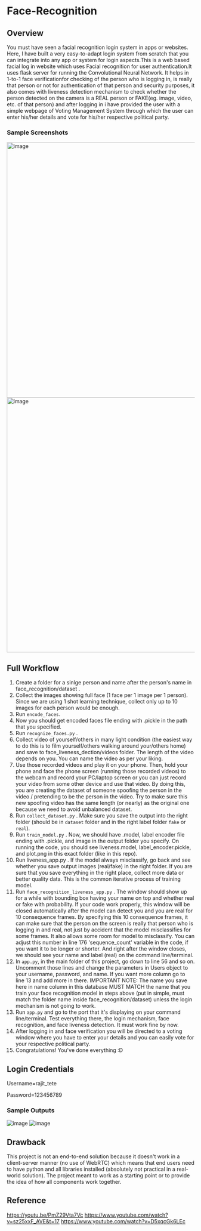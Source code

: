 # Face-Recognition
## Overview
You must have seen a facial recognition login system in apps or websites. Here, I have built a very easy-to-adapt login system from scratch that you can integrate into any app or system for login aspects.This is a web based facial log in website which uses Facial recognition for user authentication.It uses flask server for running the Convolutional Neural Network. It helps in 1-to-1 face verificationfor checking of the person who is logging in, is really that person or not for authentication of that person and security purposes, it also comes with liveness detection mechanism to check whether the person detected on the camera is a REAL person or FAKE(eg. image, video, etc. of that person) and after logging in i have provided the user with a simple webpage of Voting Management System through which the user can enter his/her details and vote for his/her respective political party.

### Sample Screenshots
<img width="684" alt="image" src="https://user-images.githubusercontent.com/93934156/170876189-fc41450e-0a87-4bcd-913b-5b0064fac621.png">
<img width="684" alt="image" src="https://user-images.githubusercontent.com/93934156/170876367-89f265a1-b287-4ba8-8889-733163af4f57.png">


## Full Workflow
1.	Create a folder for a sinlge person and name after the person's name in face_recognition/dataset .
2.	Collect the images showing full face (1 face per 1 image per 1 person). Since we are using 1 shot learning technique, collect only up to 10 images for each person would be enough.
3.	Run `encode_faces`.
4.	Now you should get encoded faces file ending with .pickle in the path that you specified.
5.	Run `recognize_faces.py` .
6.	Collect video of yourself/others in many light condition (the easiest way to do this is to film yourself/others walking around your/others home) and save to face_liveness_dection/videos folder. The length of the video depends on you. You can name the video as per your liking.
7.	Use those recorded videos and play it on your phone. Then, hold your phone and face the phone screen (running those recorded videos) to the webcam and record your PC/laptop screen or you can just record your video from some other device and use that video. By doing this, you are creating the dataset of someone spoofing the person in the video / pretending to be the person in the video. Try to make sure this new spoofing video has the same length (or nearly) as the original one because we need to avoid unbalanced dataset. 
8.	Run `collect_dataset.py` . Make sure you save the output into the right folder (should be in `dataset` folder and in the right label folder `fake` or `real`). 
9.	Run `train_model.py` . Now, we should have .model, label encoder file ending with .pickle, and image in the output folder you specify. On running the code, you should see liveness.model, label_encoder.pickle, and plot.png in this exact folder (like in this repo).
10.	Run liveness_app.py . If the model always misclassify, go back and see whether you save output images (real/fake) in the right folder. If you are sure that you save everything in the right place, collect more data or better quality data. This is the common iterative process of training model.
11.	Run `face_recognition_liveness_app.py` . The window should show up for a while with bounding box having your name on top and whether real or fake with probability. If your code work properly, this window will be closed automatically after the model can detect you and you are real for 10 consequence frames. By specifying this 10 consequence frames, it can make sure that the person on the screen is really that person who is logging in and real, not just by accident that the model misclassifies for some frames. It also allows some room for model to misclassify. You can adjust this number in line 176 'sequence_count' variable in the code, if you want it to be longer or shorter. And right after the window closes, we should see your name and label (real) on the command line/terminal.
12.	In `app.py`, in the main folder of this project, go down to line 56 and so on. Uncomment those lines and change the parameters in Users object to your username, password, and name. If you want more column go to line 13 and add more in there. IMPORTANT NOTE: The name you save here in name column in this database MUST MATCH the name that you train your face recognition model in steps above (put in simple, must match the folder name inside face_recognition/dataset) unless the login mechanism is not going to work.
13.	Run `app.py` and go to the port that it's displaying on your command line/terminal. Test everything there, the login mechanism, face recognition, and face liveness detection. It must work fine by now. 
14.	After logging in and face verification you will be directed to a voting window where you have to enter your details and you can easily vote for your respective political party.
15.	Congratulations! You've done everything :D


## Login Credentials
Username=rajit_tete

Password=123456789

### Sample Outputs
![image](https://user-images.githubusercontent.com/93934156/170876405-44f3d51e-70aa-41f2-b195-a64f11441754.png)
![image](https://user-images.githubusercontent.com/93934156/170876412-218f8b2d-4a48-4666-bcea-ca2c8f358008.png)


## Drawback
This project is not an end-to-end solution because it doesn't work in a client-server manner (no use of WebRTC) which means that end users need to have python and all libraries installed (absolutely not practical in a real-world solution). The project meant to work as a starting point or to provide the idea of how all components work together.

## Reference
https://youtu.be/PmZ29Vta7Vc
https://www.youtube.com/watch?v=sz25xxF_AVE&t=17
https://www.youtube.com/watch?v=D5xqcGk6LEc
